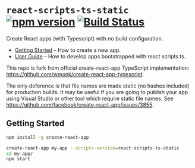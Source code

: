 # `react-scripts-ts-static` [![npm version](https://badge.fury.io/js/react-scripts-ts-static.svg)](https://badge.fury.io/js/react-scripts-ts-static) [![Build Status](https://travis-ci.org/fixrm/create-react-app-typescript-static.svg?branch=master)](https://travis-ci.org/fixrm/create-react-app-typescript-static)

Create React apps (with Typescript) with no build configuration.

 * [Getting Started](#tldr) – How to create a new app.
 * [User Guide](https://github.com/wmonk/create-react-app-typescript/blob/master/packages/react-scripts/template/README.md) – How to develop apps bootstrapped with react scripts ts.

This repo is fork from official create-react-app TypeScript implementation: https://github.com/wmonk/create-react-app-typescript.

The only deference is that file names are made static (no hashes included) for production builds. It may be useful if you are going to publish your app using Visual Studio or other tool which require static file names. See https://github.com/facebook/create-react-app/issues/3855.

## Getting Started

```sh
npm install -g create-react-app

create-react-app my-app --scripts-version=react-scripts-ts-static
cd my-app/
npm start
```
